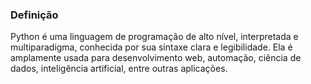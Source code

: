 
### Definição

Python é uma linguagem de programação de alto nível, interpretada e multiparadigma, conhecida por sua sintaxe clara e legibilidade. Ela é amplamente usada para desenvolvimento web, automação, ciência de dados, inteligência artificial, entre outras aplicações.
